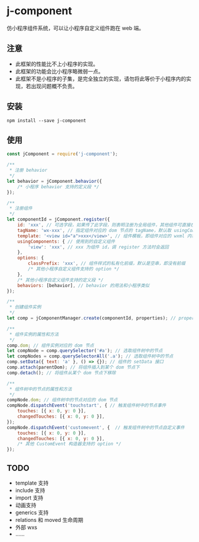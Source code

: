 # j-component

仿小程序组件系统，可以让小程序自定义组件跑在 web 端。

## 注意

* 此框架的性能比不上小程序的实现。
* 此框架的功能会比小程序略微弱一点。
* 此框架不是小程序的子集，是完全独立的实现，请勿将此等价于小程序内的实现，若出现问题概不负责。

## 安装

```
npm install --save j-component
```

## 使用

```js
const jComponent = require('j-component');

/**
 * 注册 behavior
 */
let behavior = jComponent.behavior({
    /* 小程序 behavior 支持的定义段 */
});

/**
 * 注册组件
 */
let componentId = jComponent.register({
    id: 'xxx', // 可选字段，如果传了此字段，则表明注册为全局组件，其他组件可直接在 template 中使用而无需在 usingComponents 里引入
    tagName: 'wx-xxx', // 指定组件对应的 dom 节点的 tagName，默认取 usingComponents 里的定义或组件自身的 id
    template: '<view id="a">xxx</view>', // 组件模板，即组件对应的 wxml 内容
    usingComponents: { // 使用到的自定义组件
        'view': 'xxx', // xxx 为组件 id，调 register 方法时会返回
    },
    options: {
        classPrefix: 'xxx', // 组件样式的私有化前缀，默认是空串，即没有前缀
        /* 其他小程序自定义组件支持的 option */
    },
    /* 其他小程序自定义组件支持的定义段 */
    behaviors: [behavior], // behavior 的用法和小程序类似
});

/**
 * 创建组件实例
 */
let comp = jComponentManager.create(componentId, properties); // properties 是创建组件实例时，由组件接收的 properties 对象

/**
 * 组件实例的属性和方法
 */
comp.dom; // 组件实例对应的 dom 节点
let compNode = comp.querySelector('#a'); // 选取组件树中的节点
let compNodes = comp.querySelectorAll('.a'); // 选取组件树中的节点
comp.setData({ text: 'a' }, () => {}); // 组件的 setData 接口
comp.attach(parentDom); // 将组件插入到某个 dom 节点下
comp.detach(); // 将组件从某个 dom 节点下移除

/**
 * 组件树中的节点的属性和方法
 */
compNode.dom; // 组件树中的节点对应的 dom 节点
compNode.dispatchEvent('touchstart', { // 触发组件树中的节点事件
    touches: [{ x: 0, y: 0 }],
    changedTouches: [{ x: 0, y: 0 }],
});
compNode.dispatchEvent('customevent', {  // 触发组件树中的节点自定义事件
    touches: [{ x: 0, y: 0 }],
    changedTouches: [{ x: 0, y: 0 }],
    /* 其他 CustomEvent 构造器支持的 option */
});
```

## TODO

* template 支持
* include 支持
* import 支持
* 动画支持
* generics 支持
* relations 和 moved 生命周期
* 外部 wxs
* ......
